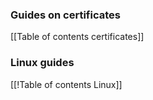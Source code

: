 ### Guides on certificates
[[Table of contents certificates]]

### Linux guides
[[!Table of contents Linux]]

